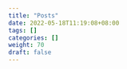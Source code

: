 ```yaml
---
title: "Posts"
date: 2022-05-18T11:19:08+08:00
tags: []
categories: []
weight: 70
draft: false
---
```



